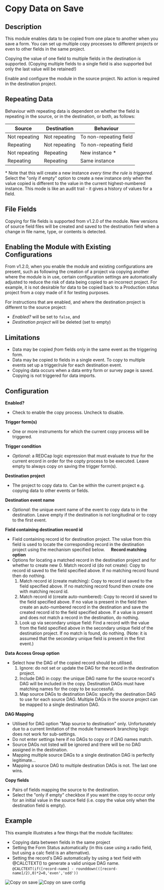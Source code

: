 # Copy Data on Save

## Description

This module enables data to be copied from one place to another when you save a form. You can set up multiple copy processes to different projects or even to other fields in the same project.

Copying the value of one field to multiple fields in the destination *is* supported. (Copying multiple fields to a single field is also supported but only the last value will be retained!)

Enable and configure the module in the source project. No action is required in the destination project.

## Repeating Data

Behaviour with repeating data is dependent on whether the field is repeating in the source, or in the destination, or both, as follows:

| Source        | Destination   | Behaviour              |
| ------------- | ------------- | ---------------------- |
| Not repeating | Not repeating | To non-repeating field |
| Repeating     | Not repeating | To non-repeating field |
| Not repeating | Repeating     | New instance \*        |
| Repeating     | Repeating     | Same instance          |

\* Note that this will create a new instance *every time the rule is triggered*. Select the "only if empty" option to create a new instance only when the value copied is different to the value in the current highest-numbered instance. This mode is like an audit trail - it gives a history of values for a field. 

## File Fields

Copying for file fields is supported from v1.2.0 of the module. New versions of source field files will be created and saved to the destination field when a change in file name, type, or contents is detected.

## Enabling the Module with Existing Configurations

From v1.2.0, when you enable the module and existing configurations are present, such as following the creation of a project via copying another where the module is in use, certain configuration settings are automatically adjusted to reduce the risk of data being copied to an incorrect project. For example, it is not desirable for data to be copied back to a Production status project from a copy made of it for testing purposes.

For instructions that are enabled, and where the destination project is different to the source project: 
* *Enabled?* will be set to `false`, and
* *Destination project* will be deleted (set to empty)

## Limitations

* Data may be copied *from* fields only in the same event as the triggering form.
* Data may be copied *to* fields in a single event. To copy to multiple events set up a trigger/rule for each destination event.
* Copying data occurs when a data entry form or survey page is saved. Copying is not triggered for data imports.

## Configuration

**Enabled?**
* Check to enable the copy process. Uncheck to disable.

**Trigger form(s)**
* One or more instruments for which the current copy process will be triggered.

**Trigger condition**
* *Optional*: a REDCap logic expression that must evaluate to *true* for the current ercord in order for the copty process to be executed. Leave empty to always copy on saving the trigger form(s).
	
**Destination project**
* The project to copy data *to*. Can be within the current project e.g. copying data to other events or fields.
	
**Destination event name**
* *Optional*: the unique event name of the event to copy data to in the destination. Leave empty if the destination is not longitudinal or to copy to the first event.

**Field containing destination record id**
* Field containing record id for destination project. The value from this field is used to locate the corresponding record in the destination project using the mechanism specified below.
    
**Record matching option**
* Options for locating a matched record in the destination project and for whether to create new 
    0. Match record id (do not create): Copy to record id saved to the field specified above. If no matching record found then do nothing.
    1. Match record id (create matching): Copy to record id saved to the field specified above. If no matching record found then create one with matching record id.
    2. Match record id (create auto-numbered): Copy to record id saved to the field specified above. If no value is present in the field then create an auto-numbered record in the destination and save the created record id to the field specified above. If a value is present and does not match a record in the destination, do nothing.
    3. Look up via secondary unique field: Find a record with the value from the field specified above in the secondary unique field of the destination project. If no match is found, do nothing. (Note: it is assumed that the secondary unique field is present in the first event.)

**Data Access Group option**
* Select how the DAG of the copied record should be utilised.
    1. Ignore: do not set or update the DAG for the record in the destination project.
    2. Include DAG in copy: the unique DAG name for the source record's DAG will be included in the copy. Destination DAGs must have matching names for the copy to be successful.
    3. Map source DAGs to destination DAGs: specify the destination DAG to use for each source DAG. Multiple DAGs in the source project can be mapped to a single destination DAG.

**DAG Mapping**
* Utilised for DAG option "Map source to destination" only. Unfortunately due to a current limitation of the module framework branching logic does not work for sub-settings.
* Do not enter settings here if no DAGs to copy or if DAG names match.
* Source DAGs not listed will be ignored and there will be no DAG assigned in the destination.
* Mapping multiple source DAGs to a single destination DAG is perfectly legitimate...
* Mapping a source DAG to multiple destination DAGs is not. The last one wins.

**Copy fields**
* Pairs of fields mapping the source to the destination.
* Select the "only if empty" checkbox if you want the copy to occur only for an initial value in the source field (i.e. copy the value only when the destination field is empty).

## Example

This example illustrates a few things that the module facilitates:
* Copying data between fields in the same project
* Setting the Form Status automatically (in this case using a radio field, but using a calc field is an alternative).
* Setting the record's DAG automatically by using a text field with @CALCTEXT() to generate a valid unique DAG name.
`@CALCTEXT(if([record-name] - rounddown(([record-name]/2),0)*2=0,'even','odd'))`

![Copy on save](./set_status_set_dag.gif) 
![Copy on save config](./set_status_set_dag_config.png)